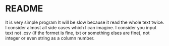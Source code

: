 # README

It is very simple program
It will be slow because it read the whole text twice.
I consider almost all side cases which I can imagine.
I consider you input text not .csv (if the formet is fine, txt or something elses are fine), not integer or even string as a column number. 
